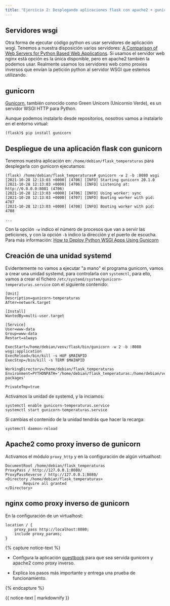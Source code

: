 ```yaml
---
title: "Ejercicio 2: Desplegando aplicaciones flask con apache2 + gunicorn"
---
```


## Servidores wsgi

Otra forma de ejecutar código python es usar servidores de aplicación wsgi. Tenemos a nuestra disposición varios servidores: [A Comparison of Web Servers for Python Based Web Applications](https://www.digitalocean.com/community/tutorials/a-comparison-of-web-servers-for-python-based-web-applications). Si usamos el servidor web nginx está opción es la única disponible, pero en apache2 también la podemos usar. Realmente usamos los servidores web como proxies inversos que envían la petición python al servidor WSGI que estemos utilizando.

## gunicorn

[Gunicorn](http://gunicorn.org/), también conocido como Green Unicorn (Unicornio Verde), es un servidor WSGI HTTP para Python.

Aunque podemos instalarlo desde repositorios, nosotros vamos a instalarlo en el entorno virtual:

    (flask)$ pip install gunicorn

## Despliegue de una aplicación flask con gunicorn

Tenemos nuestra aplicación en: `/home/debian/flask_temperaturas` para desplegarla con gunicorn ejecutamos:

    (flask) /home/debian/flask_temperaturas# gunicorn -w 2 -b :8080 wsgi
    [2021-10-28 12:13:03 +0000] [4706] [INFO] Starting gunicorn 20.1.0
    [2021-10-28 12:13:03 +0000] [4706] [INFO] Listening at: http://0.0.0.0:8081 (4706)
    [2021-10-28 12:13:03 +0000] [4706] [INFO] Using worker: sync
    [2021-10-28 12:13:03 +0000] [4707] [INFO] Booting worker with pid: 4707
    [2021-10-28 12:13:03 +0000] [4708] [INFO] Booting worker with pid: 4708

    ...
   

Con la opción `-w` indico el número de procesos que van a servir las peticiones, y con la opción `-b` indico la dirección y el puerto de escucha. Para más información: [How to Deploy Python WSGI Apps Using Gunicorn](https://www.digitalocean.com/community/tutorials/how-to-deploy-python-wsgi-apps-using-gunicorn-http-server-behind-nginx)

## Creación de una unidad systemd

Evidentemente no vamos a ejecutar "a mano" el programa gunicorn, vamos a crear una unidad systemd, para controlarla con `systemctl`, para ello, vamos a crear el fichero `/etc/systemd/system/gunicorn-temperaturas.service` con el siguiente contenido:

```
[Unit]
Description=gunicorn-temperaturas
After=network.target

[Install]
WantedBy=multi-user.target

[Service]
User=www-data
Group=www-data
Restart=always

ExecStart=/home/debian/venv/flask/bin/gunicorn -w 2 -b :8080 wsgi:application
ExecReload=/bin/kill -s HUP $MAINPID
ExecStop=/bin/kill -s TERM $MAINPID

WorkingDirectory=/home/debian/flask_temperaturas
Environment=PYTHONPATH='/home/debian/flask_temperaturas:/home/debian/venv/flask/lib/python3.9/site-packages'

PrivateTmp=true
```

Activamos la unidad de systemd, y la inciamos:

```
systemctl enable gunicorn-temperaturas.service
systemctl start gunicorn-temperaturas.service
```

Si cambias el contenido de la unidad tendrás que hacer la recarga:

```
systemctl daemon-reload
```

## Apache2 como proxy inverso de gunicorn

Activamos el módulo `proxy_http` y en la configuración de algún virtualhost:

```
DocumentRoot /home/debian/flask_temperaturas
ProxyPass / http://127.0.0.1:8080/
ProxyPassReverse / http://127.0.0.1:8080/
<Directory /home/debian/flask_temperaturas>
        Require all granted
</Directory>
```

## nginx como proxy inverso de gunicorn

En la configuración de un virtualhost:

```
location / {
    proxy_pass http://localhost:8080;
    include proxy_params;
}
```

{% capture notice-text %}

* Configura la aplicación [guestbook](https://github.com/josedom24/guestbook) para que sea servida gunicorn y apache2 como proxy inverso. 

* Explica los pasos más importante y entrega una prueba de funcionamiento.

{% endcapture %}<div class="notice--info">{{ notice-text | markdownify }}</div>